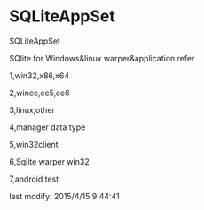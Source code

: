 SQLiteAppSet
===============

SQLiteAppSet


SQlite for Windows&linux
warper&application refer

1,win32,x86,x64

2,wince,ce5,ce6

3,linux,other

4,manager data type

5,win32client

6,Sqlite warper win32

7,android test

last modify:
    2015/4/15 9:44:41